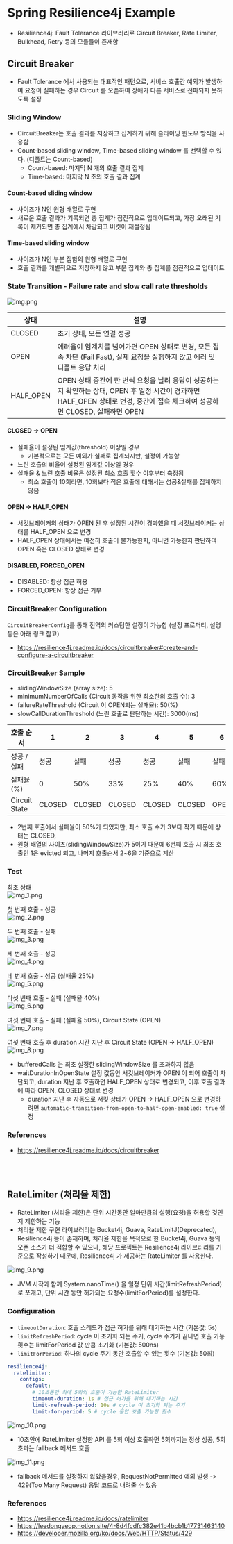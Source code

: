 # Spring Resilience4j Example
- Resilience4j: Fault Tolerance 라이브러리로 Circuit Breaker, Rate Limiter, Bulkhead, Retry 등의 모듈들이 존재함

## Circuit Breaker
- Fault Tolerance 에서 사용되는 대표적인 패턴으로, 서비스 호출간 예외가 발생하여 요청이 실패하는 경우 Circuit 를 오픈하여 장애가 다른 서비스로 전파되지 못하도록 설정

### Sliding Window
- CircuitBreaker는 호출 결과를 저장하고 집계하기 위해 슬라이딩 윈도우 방식을 사용함
- Count-based sliding window, Time-based sliding window 를 선택할 수 있다. (디폴트는 Count-based)
  - Count-based: 마지막 N 개의 호출 결과 집계
  - Time-based: 마지막 N 초의 호출 결과 집계

#### Count-based sliding window
- 사이즈가 N인 원형 배열로 구현
- 새로운 호출 결과가 기록되면 총 집계가 점진적으로 업데이트되고, 가장 오래된 기록이 제거되면 총 집계에서 차감되고 버킷이 재설정됨

#### Time-based sliding window
- 사이즈가 N인 부분 집합의 원형 배열로 구현
- 호출 결과를 개별적으로 저장하지 않고 부분 집계와 총 집계를 점진적으로 업데이트

### State Transition -  Failure rate and slow call rate thresholds

![img.png](images/img.png)

| 상태        | 설명                                                                                                                 |
|-----------|--------------------------------------------------------------------------------------------------------------------|
| CLOSED    | 초기 상태, 모든 연결 성공                                                                                                    |
| OPEN      | 에러율이 임계치를 넘어가면 OPEN 상태로 변경, 모든 접속 차단 (Fail Fast), 실제 요청을 실행하지 않고 에러 및 디폴트 응답 처리                                    |
| HALF_OPEN | OPEN 상태 중간에 한 번씩 요청을 날려 응답이 성공하는지 확인하는 상태, OPEN 후 일정 시간이 경과하면 HALF_OPEN 상태로 변경, 중간에 접속 체크하여 성공하면 CLOSED, 실패하면 OPEN |

#### CLOSED -> OPEN
- 실패율이 설정된 임계값(threshold) 이상일 경우
  - 기본적으로는 모든 예외가 실패로 집계되지만, 설정이 가능함
- 느린 호출의 비율이 설정된 임계값 이상일 경우
- 실패율 & 느린 호출 비율은 설정된 최소 호출 횟수 이후부터 측정됨
  - 최소 호출이 10회라면, 10회보다 적은 호출에 대해서는 성공&실패를 집계하지 않음

#### OPEN -> HALF_OPEN
- 서킷브레이커의 상태가 OPEN 된 후 설정된 시간이 경과했을 때 서킷브레이커는 상태를 HALF_OPEN 으로 변경
- HALF_OPEN 상태에서는 여전히 호출이 불가능한지, 아니면 가능한지 판단하여 OPEN 혹은 CLOSED 상태로 변경

#### DISABLED, FORCED_OPEN
- DISABLED: 항상 접근 허용
- FORCED_OPEN: 항상 접근 거부

### CircuitBreaker Configuration
`CircuitBreakerConfig`를 통해 전역의 커스텀한 설정이 가능함 (설정 프로퍼티, 설명 등은 아래 링크 참고) 
  - https://resilience4j.readme.io/docs/circuitbreaker#create-and-configure-a-circuitbreaker

### CircuitBreaker Sample
- slidingWindowSize (array size): 5
- minimumNumberOfCalls (Circuit 동작을 위한 최소한의 호출 수): 3
- failureRateThreshold (Circuit 이 OPEN되는 실패율): 50(%)
- slowCallDurationThreshold (느린 호출로 판단하는 시간): 3000(ms)

| 호출 순서         | 1      | 2   | 3   | 4   | 5 | 6 |
|---------------|--------|-----|-----|-----|----|----|
| 성공 / 실패       | 성공     | 실패  | 성공  | 성공  | 실패 | 실패 |
| 실패율(%)        | 0      | 50% | 33% | 25% | 40% | 60% |
| Circuit State | CLOSED | CLOSED    | CLOSED    | CLOSED    | CLOSED | OPEN |

- 2번째 호출에서 실패율이 50%가 되었지만, 최소 호출 수가 3보다 작기 때문에 상태는 CLOSED, 
- 원형 배열의 사이즈(slidingWindowSize)가 5이기 때문에 6번째 호출 시 최초 호출인 1은 evicted 되고, 나머지 호출순서 2~6을 기준으로 계산

### Test

최초 상태 <br>
![img_1.png](images/img_1.png)

첫 번째 호출 - 성공 <br>
![img_2.png](images/img_2.png)

두 번째 호출 - 실패 <br>
![img_3.png](images/img_3.png)

세 번째 호출 - 성공 <br>
![img_4.png](images/img_4.png)

네 번째 호출 - 성공 (실패율 25%) <br>
![img_5.png](images/img_5.png)

다섯 번째 호출 - 실패 (실패율 40%) <br>
![img_6.png](images/img_6.png)

여섯 번째 호출 - 실패 (실패율 50%), Circuit State (OPEN) <br>
![img_7.png](images/img_7.png)

여섯 번째 호출 후 duration 시간 지난 후 Circuit State (OPEN -> HALF_OPEN) <br>
![img_8.png](images/img_8.png)

- bufferedCalls 는 최초 설정한 slidingWindowSize 를 초과하지 않음
- waitDurationInOpenState 설정 값동안 서킷브레이커가 OPEN 이 되어 호출이 차단되고, duration 지난 후 호출하면 HALF_OPEN 상태로 변경되고, 이후 호출 결과에 따라 OPEN, CLOSED 상태로 변경
  - duration 지난 후 자동으로 서킷 상태가 OPEN -> HALF_OPEN 으로 변경하려면 `automatic-transition-from-open-to-half-open-enabled: true` 설정

### References
- https://resilience4j.readme.io/docs/circuitbreaker

<br><br>

## RateLimiter (처리율 제한)
- RateLimiter (처리율 제한)은 단위 시간동안 얼마만큼의 실행(요청)을 허용할 것인지 제한하는 기능
- 처리율 제한 구현 라이브러리는 Bucket4j, Guava, RateLimitJ(Deprecated), Resilience4j 등이 존재하며, 처리율 제한을 목적으로 한 Bucket4j, Guava 등의 오픈 소스가 더 적합할 수 있으나, 
해당 프로젝트는 Resilience4j 라이브러리를 기준으로 작성하기 때문에, Resilience4j 가 제공하는 RateLimiter 를 사용한다.

![img_9.png](images/img_9.png)
- JVM 시작과 함께 System.nanoTime() 을 일정 단위 시간(limitRefreshPeriod)로 쪼개고, 단위 시간 동안 허가되는 요청수(limitForPeriod)를 설정한다.

### Configuration
- `timeoutDuration`: 호출 스레드가 접근 허가를 위해 대기하는 시간 (기본값: 5s)
- `limitRefreshPeriod`: cycle 이 초기화 되는 주기, cycle 주기가 끝나면 호출 가능 횟수는 limitForPeriod 값 만큼 초기화 (기본값: 500ns)
- `limitForPeriod`: 하나의 cycle 주기 동안 호출할 수 있는 횟수 (기본값: 50회)

```yaml
resilience4j:
  ratelimiter:
    configs:
      default:
        # 10초동안 최대 5회의 호출이 가능한 RateLimiter
        timeout-duration: 1s # 접근 허가를 위해 대기하는 시간
        limit-refresh-period: 10s # cycle 이 초기화 되는 주기
        limit-for-period: 5 # cycle 동안 호출 가능한 횟수
```
![img_10.png](images/img_10.png)
- 10초안에 RateLimiter 설정한 API 를 5회 이상 호출하면 5회까지는 정상 성공, 5회 초과는 fallback 메서드 호출

![img_11.png](images/img_11.png)
- fallback 메서드를 설정하지 않았을경우, RequestNotPermitted 예외 발생 -> 429(Too Many Request) 응답 코드로 내려줄 수 있음

### References
- https://resilience4j.readme.io/docs/ratelimiter
- https://leedongyeop.notion.site/4-8d4fcdfc382e41b4bcb1b17731463140
- https://developer.mozilla.org/ko/docs/Web/HTTP/Status/429
